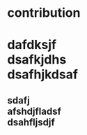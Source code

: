 # contribution
dafdksjf   
dsafkjdhs   
dsafhjkdsaf   
============================

sdafj  
afshdjfladsf  
dsahfljsdjf
----------------------------

